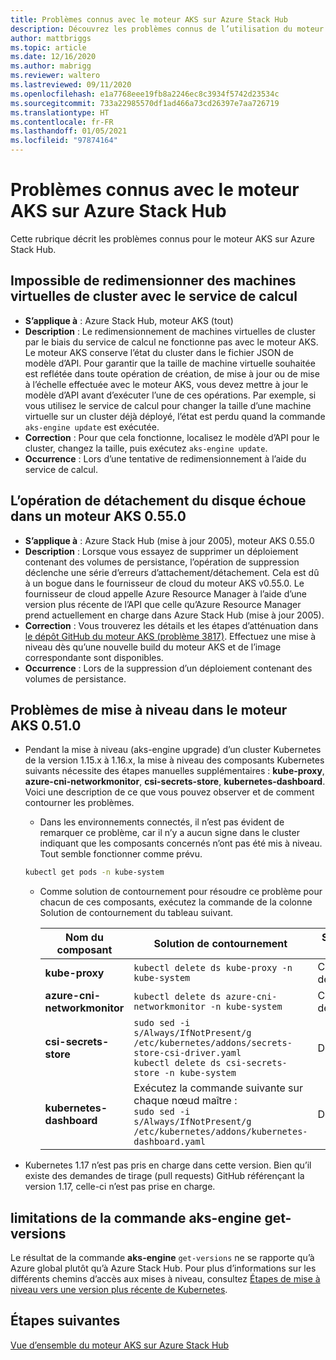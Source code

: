```yaml
---
title: Problèmes connus avec le moteur AKS sur Azure Stack Hub
description: Découvrez les problèmes connus de l’utilisation du moteur AKS sur Azure Stack Hub.
author: mattbriggs
ms.topic: article
ms.date: 12/16/2020
ms.author: mabrigg
ms.reviewer: waltero
ms.lastreviewed: 09/11/2020
ms.openlocfilehash: e1a7768eee19fb8a2246ec8c3934f5742d23534c
ms.sourcegitcommit: 733a22985570df1ad466a73cd26397e7aa726719
ms.translationtype: HT
ms.contentlocale: fr-FR
ms.lasthandoff: 01/05/2021
ms.locfileid: "97874164"
---
```

# <a name="known-issues-with-the-aks-engine-on-azure-stack-hub"></a>Problèmes connus avec le moteur AKS sur Azure Stack Hub

Cette rubrique décrit les problèmes connus pour le moteur AKS sur Azure Stack Hub.

## <a name="unable-to-resize-cluster-vms-with-the-compute-service"></a>Impossible de redimensionner des machines virtuelles de cluster avec le service de calcul

- **S’applique à** : Azure Stack Hub, moteur AKS (tout)
- **Description** : Le redimensionnement de machines virtuelles de cluster par le biais du service de calcul ne fonctionne pas avec le moteur AKS. Le moteur AKS conserve l’état du cluster dans le fichier JSON de modèle d’API. Pour garantir que la taille de machine virtuelle souhaitée est reflétée dans toute opération de création, de mise à jour ou de mise à l’échelle effectuée avec le moteur AKS, vous devez mettre à jour le modèle d’API avant d’exécuter l’une de ces opérations. Par exemple, si vous utilisez le service de calcul pour changer la taille d’une machine virtuelle sur un cluster déjà déployé, l’état est perdu quand la commande `aks-engine update` est exécutée.
- **Correction** : Pour que cela fonctionne, localisez le modèle d’API pour le cluster, changez la taille, puis exécutez `aks-engine update`.
- **Occurrence** : Lors d’une tentative de redimensionnement à l’aide du service de calcul.

## <a name="disk-detach-operation-fails-in-aks-engine-0550"></a>L’opération de détachement du disque échoue dans un moteur AKS 0.55.0

- **S’applique à** : Azure Stack Hub (mise à jour 2005), moteur AKS 0.55.0
- **Description** : Lorsque vous essayez de supprimer un déploiement contenant des volumes de persistance, l’opération de suppression déclenche une série d’erreurs d’attachement/détachement. Cela est dû à un bogue dans le fournisseur de cloud du moteur AKS v0.55.0. Le fournisseur de cloud appelle Azure Resource Manager à l’aide d’une version plus récente de l’API que celle qu’Azure Resource Manager prend actuellement en charge dans Azure Stack Hub (mise à jour 2005).
- **Correction** : Vous trouverez les détails et les étapes d’atténuation dans [le dépôt GitHub du moteur AKS (problème 3817)](https://github.com/Azure/aks-engine/issues/3817#issuecomment-691329443). Effectuez une mise à niveau dès qu’une nouvelle build du moteur AKS et de l’image correspondante sont disponibles.
- **Occurrence** : Lors de la suppression d’un déploiement contenant des volumes de persistance.



## <a name="upgrade-issues-in-aks-engine-0510"></a>Problèmes de mise à niveau dans le moteur AKS 0.51.0

* Pendant la mise à niveau (aks-engine upgrade) d’un cluster Kubernetes de la version 1.15.x à 1.16.x, la mise à niveau des composants Kubernetes suivants nécessite des étapes manuelles supplémentaires : **kube-proxy**, **azure-cni-networkmonitor**, **csi-secrets-store**, **kubernetes-dashboard**. Voici une description de ce que vous pouvez observer et de comment contourner les problèmes.

  * Dans les environnements connectés, il n’est pas évident de remarquer ce problème, car il n’y a aucun signe dans le cluster indiquant que les composants concernés n’ont pas été mis à niveau. Tout semble fonctionner comme prévu.
  <!-- * In disconnected environments, you can see this problem when you run a query for the system pods status and see that the pods for the components mentioned below are not in "Ready" state: -->

    ```bash  
    kubectl get pods -n kube-system
    ```

  * Comme solution de contournement pour résoudre ce problème pour chacun de ces composants, exécutez la commande de la colonne Solution de contournement du tableau suivant.

    |Nom du composant |Solution de contournement |Scénarios affectés|
    |---------------|-----------|------------------|
    |**kube-proxy**     | `kubectl delete ds kube-proxy -n kube-system` |Connecté, déconnecté |
    |**azure-cni-networkmonitor**   | `kubectl delete ds azure-cni-networkmonitor -n kube-system`   | Connecté, déconnecté |
    |**csi-secrets-store**  |`sudo sed -i s/Always/IfNotPresent/g /etc/kubernetes/addons/secrets-store-csi-driver.yaml`<br>`kubectl delete ds csi-secrets-store -n kube-system` | Déconnecté |
    |**kubernetes-dashboard** |Exécutez la commande suivante sur chaque nœud maître :<br>`sudo sed -i s/Always/IfNotPresent/g /etc/kubernetes/addons/kubernetes-dashboard.yaml` |Déconnecté |

* Kubernetes 1.17 n’est pas pris en charge dans cette version. Bien qu’il existe des demandes de tirage (pull requests) GitHub référençant la version 1.17, celle-ci n’est pas prise en charge.

## <a name="aks-engine-get-versions-command-limitations"></a>limitations de la commande aks-engine get-versions

Le résultat de la commande **aks-engine** `get-versions` ne se rapporte qu’à Azure global plutôt qu’à Azure Stack Hub. Pour plus d’informations sur les différents chemins d’accès aux mises à niveau, consultez [Étapes de mise à niveau vers une version plus récente de Kubernetes](azure-stack-kubernetes-aks-engine-upgrade.md#steps-to-upgrade-to-a-newer-kubernetes-version).

## <a name="next-steps"></a>Étapes suivantes

[Vue d’ensemble du moteur AKS sur Azure Stack Hub](azure-stack-kubernetes-aks-engine-overview.md)
